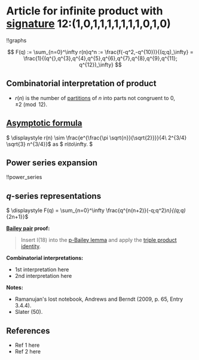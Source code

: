 # Article for infinite product with [signature](../product_signature.html) 12:(1,0,1,1,1,1,1,1,1,0,1,0) 

!!graphs

$$ F(q) := \sum_{n=0}^\infty r(n)q^n := \frac{f(-q^2,-q^{10})}{(q;q)_\infty} = \frac{1}{(q^{},q^{3},q^{4},q^{5},q^{6},q^{7},q^{8},q^{9},q^{11}; q^{12})_\infty} $$

## Combinatorial interpretation of product

- $r(n)$ is the number of [partitions](../partitions.html#integer_partitions) of $n$ into parts not congruent to $0, \pm 2\pmod{12}$.

## [Asymptotic formula](../asymptotics.html)

$ \displaystyle r(n) \sim \frac{e^{\frac{\pi  \sqrt{n}}{\sqrt{2}}}}{4\ 2^{3/4} \sqrt{3} n^{3/4}}$ as $ n\to\infty. $

## Power series expansion

!!power_series

## $q$-series representations

$ \displaystyle F(q) = \sum_{n=0}^\infty \frac{q^{n(n+2)}(-q;q^2)_n}{(q;q)_{2n+1}}$

**[Bailey pair](../Bailey_pairs.html) proof:**
> Insert I(18) into the [p-Bailey lemma](../Bailey_pairs.html#p_Bailey_lemma) and apply the [triple product identity](../q-series.html#triple_product).

**Combinatorial interpretations:**
- 1st interpretation here
- 2nd interpretation here

**Notes:**
- Ramanujan's lost notebook, Andrews and Berndt (2009, p. 65, Entry 3.4.4).
- Slater (50).

## References
- Ref 1 here
- Ref 2 here
